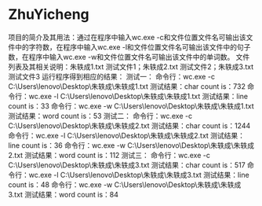 # ZhuYicheng
项目的简介及其用法：通过在程序中输入wc.exe -c和文件位置文件名可输出该文件中的字符数，在程序中输入wc.exe -l和文件位置文件名可输出该文件中的句子数，在程序中输入wc.exe -w和文件位置文件名可输出该文件中的单词数。
文件列表及其相关说明：朱轶成1.txt 测试文件1；朱轶成2.txt 测试文件2；朱轶成3.txt 测试文件3
运行程序得到相应的结果：
测试一：
命令行：wc.exe -c C:\Users\lenovo\Desktop\朱轶成\朱轶成1.txt 
测试结果：char count is：732
命令行：wc.exe -l C:\Users\lenovo\Desktop\朱轶成\朱轶成1.txt 
测试结果：line count is：33
命令行：wc.exe -w C:\Users\lenovo\Desktop\朱轶成\朱轶成1.txt 
测试结果：word count is：53
测试二：
命令行：wc.exe -c C:\Users\lenovo\Desktop\朱轶成\朱轶成2.txt 
测试结果：char count is：1244
命令行：wc.exe -l C:\Users\lenovo\Desktop\朱轶成\朱轶成2.txt 
测试结果：line count is：36
命令行：wc.exe -w C:\Users\lenovo\Desktop\朱轶成\朱轶成2.txt 
测试结果：word count is：112
测试三：
命令行：wc.exe -c C:\Users\lenovo\Desktop\朱轶成\朱轶成3.txt 
测试结果：char count is：517
命令行：wc.exe -l C:\Users\lenovo\Desktop\朱轶成\朱轶成3.txt 
测试结果：line count is：48
命令行：wc.exe -w C:\Users\lenovo\Desktop\朱轶成\朱轶成3.txt 
测试结果：word count is：84

